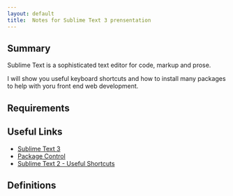 ```yaml
---
layout: default
title:  Notes for Sublime Text 3 prensentation
---
```


## Summary
Sublime Text is a sophisticated text editor for code, markup and prose.

I will show you useful keyboard shortcuts and how to install many packages to help with yoru front end web development.

## Requirements


## Useful Links
* [Sublime Text 3](http://www.sublimetext.com/3)
* [Package Control](https://packagecontrol.io/installation#st3)
* [Sublime Text 2 - Useful Shortcuts](https://gist.github.com/nuxlli/1207014)

## Definitions
